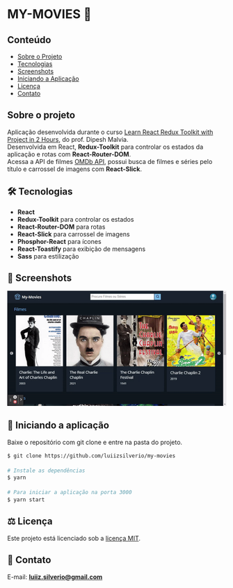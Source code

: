 # MY-MOVIES 🎥

## Conteúdo
* [Sobre o Projeto](#sobre-o-projeto)
* [Tecnologias](#hammer_and_wrench-tecnologias)
* [Screenshots](#camera_flash-screenshots)
* [Iniciando a Aplicação](#car-Iniciando-a-aplicação)
* [Licença](#balance_scale-licença)
* [Contato](#email-contato)

## Sobre o projeto
Aplicação desenvolvida durante o curso [Learn React Redux Toolkit with Project in 2 Hours](https://www.youtube.com/watch?v=2kL28Qyw9-0), do prof. Dipesh Malvia.<br />
Desenvolvida em React, __Redux-Toolkit__ para controlar os estados da aplicação e rotas com __React-Router-DOM__.<br />
Acessa a API de filmes [OMDb API](https://www.omdbapi.com), possui busca de filmes e séries pelo título e carrossel de imagens com __React-Slick__.<br />


## :hammer_and_wrench: Tecnologias
* __React__
* __Redux-Toolkit__ para controlar os estados
* __React-Router-DOM__ para rotas
* __React-Slick__ para carrossel de imagens
* __Phosphor-React__ para ícones
* __React-Toastify__ para exibição de mensagens
* __Sass__ para estilização

## :camera_flash: Screenshots
![](https://github.com/luiizsilverio/my-movies/blob/main/src/images/my-movies.gif)


## :car: Iniciando a aplicação
Baixe o repositório com git clone e entre na pasta do projeto.
```bash
$ git clone https://github.com/luiizsilverio/my-movies

# Instale as dependências
$ yarn

# Para iniciar a aplicação na porta 3000
$ yarn start
```


## :balance_scale: Licença
Este projeto está licenciado sob a [licença MIT](LICENSE).

## :email: Contato

E-mail: [**luiiz.silverio@gmail.com**](mailto:luiiz.silverio@gmail.com)

